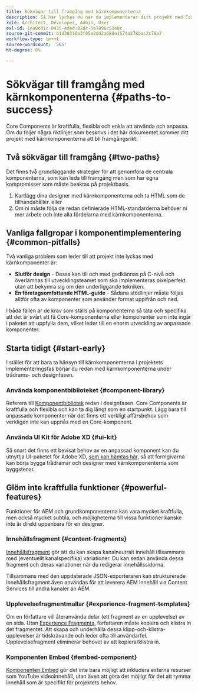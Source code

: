 ```yaml
---
title: Sökvägar till framgång med kärnkomponenterna
description: Så här lyckas du när du implementerar ditt projekt med Core Components
role: Architect, Developer, Admin, User
exl-id: 1ea8cd1c-8435-4ded-82dc-5a7896c53e0c
source-git-commit: b1d38310a3f05e2dd2a68de1574a278bac2c78e7
workflow-type: tm+mt
source-wordcount: '565'
ht-degree: 0%

---
```



# Sökvägar till framgång med kärnkomponenterna {#paths-to-success}

Core Components är kraftfulla, flexibla och enkla att använda och anpassa. Om du följer några riktlinjer som beskrivs i det här dokumentet kommer ditt projekt med kärnkomponenterna att bli framgångsrikt.

## Två sökvägar till framgång {#two-paths}

Det finns två grundläggande strategier för att genomföra de centrala komponenterna, som kan leda till framgång men som har egna kompromisser som måste beaktas på projektbasis.

1. Kartlägg dina designer med kärnkomponenterna och ta HTML som de tillhandahåller. eller
1. Om ni måste följa de redan definierade HTML-standarderna behöver ni mer arbete och inte alla fördelarna med kärnkomponenterna.

## Vanliga fallgropar i komponentimplementering {#common-pitfalls}

Två vanliga problem som leder till att projekt inte lyckas med kärnkomponenter är:

* **Slutför design** - Dessa kan till och med godkännas på C-nivå och överlämnas till utvecklingsteamet som ska implementeras pixelperfekt utan att bekymra sig om den underliggande tekniken.
* **En företagsomfattande HTML-guide** - Sådana stödlinjer måste följas alltför ofta av komponenter som använder format uppifrån och ned.

I båda fallen är de krav som ställs på komponenterna så täta och specifika att det är svårt att få Core-komponenterna eller komponenter som inte ingår i paketet att uppfylla dem, vilket leder till en enorm utveckling av anpassade komponenter.

## Starta tidigt {#start-early}

I stället för att bara ta hänsyn till kärnkomponenterna i projektets implementeringsfas börjar du redan med kärnkomponenterna under trådrams- och designfasen.

### Använda komponentbiblioteket {#component-library}

Referera till [Komponentbibliotek](https://adobe.com/go/aem_cmp_library) redan i designfasen. Core Components är kraftfulla och flexibla och kan ta dig långt som en startpunkt. Lägg bara till anpassade komponenter när det finns ett verkligt affärsbehov som verkligen inte kan uppnås med en Core-komponent.

### Använda UI Kit för Adobe XD {#ui-kit}

Så snart det finns ett bevisat behov av en anpassad komponent kan du utnyttja UI-paketet för Adobe XD, [som kan hämtas här,](https://experienceleague.adobe.com/docs/experience-manager-learn/assets/AEM-CoreComponents-UI-Kit.xd) så att formgivarna kan börja bygga trådramar och designer med kärnkomponenterna som byggstenar.

## Glöm inte kraftfulla funktioner {#powerful-features}

Funktioner för AEM och grundkomponenterna kan vara mycket kraftfulla, men också mycket subtila, och möjligheterna till vissa funktioner kanske inte är direkt uppenbara för en designer.

### Innehållsfragment {#content-fragments}

[Innehållsfragment](https://experienceleague.adobe.com/docs/experience-manager-cloud-service/sites/authoring/fundamentals/content-fragments.html) gör att du kan skapa kanalneutralt innehåll tillsammans med (eventuellt kanalspecifika) variationer. Du kan sedan använda dessa fragment och deras variationer när du redigerar innehållssidorna.

Tillsammans med den uppdaterade JSON-exporteraren kan strukturerade innehållsfragment även användas för att leverera AEM innehåll via Content Services till andra kanaler än AEM.

### Upplevelsefragmentmallar {#experience-fragment-templates}

Om en författare vill återanvända delar (ett fragment av en upplevelse) av en sida. Utan [Experience Fragments,](https://experienceleague.adobe.com/docs/experience-manager-cloud-service/sites/authoring/fundamentals/experience-fragments.html) författaren måste kopiera och klistra in det fragmentet. Att skapa och underhålla dessa klipp-och-klistra-upplevelser är tidskrävande och leder ofta till användarfel. Upplevelsefragment eliminerar behovet av att kopiera/klistra in.

### Komponenten Embed {#embed-component}

[Komponenten Embed](/help/components/embed.md) gör det inte bara möjligt att inkludera externa resurser som YouTube videoinnehåll, utan även att göra det möjligt för det att rymma innehåll som är specifikt för projektets behov.
